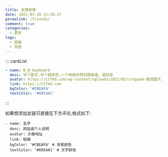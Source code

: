 ```yaml
---
title: 友情链接
date: 2021-03-20 21:36:27
permalink: /friends/
comment: true
categories: 
  - 更多
tags: 
  - 链接
  - 友链
---
```



<!-- more -->
::: cardList
```yaml
- name: B_W_keyboard
  desc: 半个歌手,半个程序员,一个网络世界的探索者、冒险家
  avatar: https://ctfdd.com/wp-content/uploads/2022/01/cropped-微信图片_20220130143329.png
  link: https://ctfdd.com
  bgColor: '#CBEAFA' 
  textColor: '#6854A1'
```
:::

如果想添加友链可直接在下方评论,格式如下:
```
- name: 名字
  desc: 网站或个人说明
  avatar: 头像地址
  link: 链接
  bgColor: '#CBEAFA' # 背景颜色
  textColor: '#6854A1' # 文字颜色
```
  